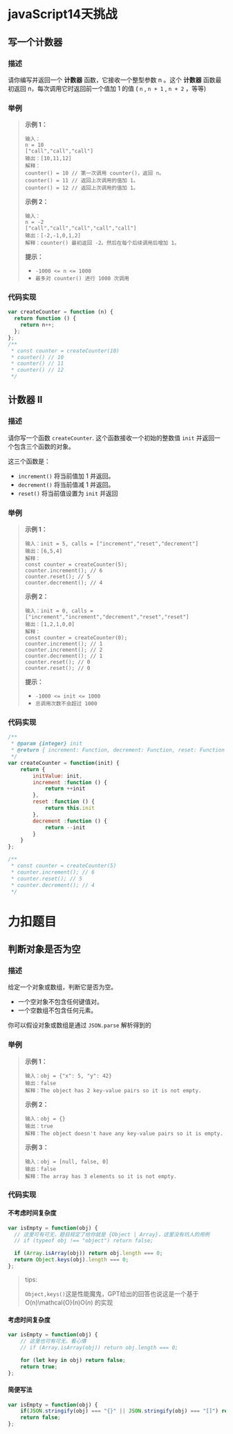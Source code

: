 # javaScript14天挑战

## 写一个计数器

### 描述

请你编写并返回一个 **计数器** 函数，它接收一个整型参数 n 。这个 **计数器** 函数最初返回 n，每次调用它时返回前一个值加 1 的值 ( `n` , `n + 1` , `n + 2` ，等等)

### 举例

> **示例 1：**
>
> ```
> 输入：
> n = 10 
> ["call","call","call"]
> 输出：[10,11,12]
> 解释：
> counter() = 10 // 第一次调用 counter()，返回 n。
> counter() = 11 // 返回上次调用的值加 1。
> counter() = 12 // 返回上次调用的值加 1。
> ```
>
> **示例 2：**
>
> ```
> 输入：
> n = -2
> ["call","call","call","call","call"]
> 输出：[-2,-1,0,1,2]
> 解释：counter() 最初返回 -2。然后在每个后续调用后增加 1。
> ```
>
>  
>
> **提示：**
>
> - `-1000 <= n <= 1000`
> - `最多对 counter() 进行 1000 次调用`

### 代码实现

```js
var createCounter = function (n) {
  return function () {
    return n++;
  };
};
/** 
 * const counter = createCounter(10)
 * counter() // 10
 * counter() // 11
 * counter() // 12
 */
```

## 计数器 II

### 描述

请你写一个函数 `createCounter`. 这个函数接收一个初始的整数值 `init` 并返回一个包含三个函数的对象。

这三个函数是：

- `increment()` 将当前值加 1 并返回。
- `decrement()` 将当前值减 1 并返回。
- `reset()` 将当前值设置为 `init` 并返回

### 举例

> **示例 1：**
>
> ```
> 输入：init = 5, calls = ["increment","reset","decrement"]
> 输出：[6,5,4]
> 解释：
> const counter = createCounter(5);
> counter.increment(); // 6
> counter.reset(); // 5
> counter.decrement(); // 4
> ```
>
> **示例 2：**
>
> ```
> 输入：init = 0, calls = ["increment","increment","decrement","reset","reset"]
> 输出：[1,2,1,0,0]
> 解释：
> const counter = createCounter(0);
> counter.increment(); // 1
> counter.increment(); // 2
> counter.decrement(); // 1
> counter.reset(); // 0
> counter.reset(); // 0
> ```
>
> **提示：**
>
> - `-1000 <= init <= 1000`
> - `总调用次数不会超过 1000`

### 代码实现

```js
/**
 * @param {integer} init
 * @return { increment: Function, decrement: Function, reset: Function }
 */
var createCounter = function(init) {
    return {
        initValue: init,
        increment :function () {
            return ++init
        },
        reset :function () {
            return this.init
        },
        decrement :function () {
            return --init
        }
    }
};

/**
 * const counter = createCounter(5)
 * counter.increment(); // 6
 * counter.reset(); // 5
 * counter.decrement(); // 4
 */
```

# 力扣题目

## 判断对象是否为空

### 描述

给定一个对象或数组，判断它是否为空。

- 一个空对象不包含任何键值对。
- 一个空数组不包含任何元素。

你可以假设对象或数组是通过 `JSON.parse` 解析得到的

### 举例

> **示例 1：**
>
> ```
> 输入：obj = {"x": 5, "y": 42}
> 输出：false
> 解释：The object has 2 key-value pairs so it is not empty.
> ```
>
> **示例 2：**
>
> ```
> 输入：obj = {}
> 输出：true
> 解释：The object doesn't have any key-value pairs so it is empty.
> ```
>
> **示例 3：**
>
> ```
> 输入：obj = [null, false, 0]
> 输出：false
> 解释：The array has 3 elements so it is not empty.
> ```

### 代码实现

#### 不考虑时间复杂度

```javascript
var isEmpty = function(obj) {
  // 这里可有可无，题目规定了给你就是 {Object | Array}，这里没有坑人的用例
  // if (typeof obj !== "object") return false;

  if (Array.isArray(obj)) return obj.length === 0;
  return Object.keys(obj).length === 0;
};
```

> tips:
>
> `Object,keys()`这是性能魔鬼，GPT给出的回答也说这是一个基于 O(n)\mathcal{O}(n)O(*n*) 的实现

#### 考虑时间复杂度

```js
var isEmpty = function(obj) {
    // 这里也可有可无，看心情
    // if (Array.isArray(obj)) return obj.length === 0;

    for (let key in obj) return false;
    return true;
};
```

#### 简便写法

```js
var isEmpty = function(obj) {
    if(JSON.stringify(obj) === "{}" || JSON.stringify(obj) === "[]") return true;
    return false;
};
```





































